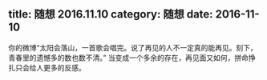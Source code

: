 title: 随想 2016.11.10
category: 随想
date: 2016-11-10
---

你的微博“太阳会落山，一首歌会唱完。说了再见的人不一定真的能再见。刻下，青春里的遗憾多的数也数不清。”
当变成一个多余的存在，再见面又如何，拼命挣扎只会给人更多的反感。
